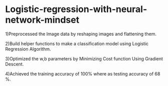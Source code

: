 # Logistic-regression-with-neural-network-mindset
<p>1)Preprocessed the Image data  by reshaping images and flattening them.
<p>2)Build helper functions to make a classification model using Logistic Regression Algorithm.
<p>3)Optimized the w,b parameters by Minimizing Cost function Using Gradient Descent.
<p>4)Achieved the training accuracy of 100%  where as testing accuracy of 68 %.
